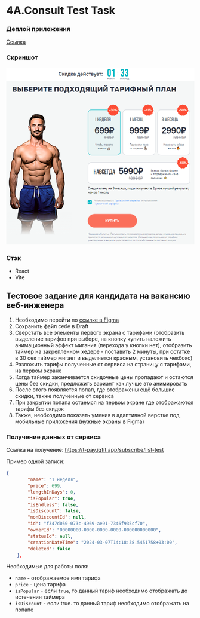 # 4A.Consult Test Task

### Деплой приложения
[Ссылка](https://ivan-gav.github.io/4a-consulting-test/)

### Скриншот

![alt text](image.png)

### Стэк
- React
- Vite

## Тестовое задание для кандидата на вакансию веб-инженера

1. Необходимо перейти по [ссылке в Figma](https://www.figma.com/file/9XgWK3p8hV7kGaeNbVqnpm/%D0%B4%D0%BB%D1%8F-%D0%B2%D0%B5%D1%80%D1%81%D1%82%D0%BA%D0%B8?type=design&node-id=0%3A1&mode=design&t=h09Rzn4ocBcWUV0t-1)
2. Сохранить файл себе в Draft
3. Сверстать все элементы первого экрана с тарифами (отобразить выделение тарифов при выборе, на кнопку купить наложить анимационный эффект мигания (перехода у кнопки нет), отобразить таймер на закрепленном хедере - поставить 2 минуты, при остатке в 30 сек таймер мигает и выделяется красным, установить чекбокс) 
4. Разложить тарифы полученные от сервиса на страницу с тарифами, на первом экране
5. Когда таймер заканчивается скидочные цены пропадают и остаются цены без скидки, предложить вариант как лучше это анимировать
6. После этого появляется попап, где отображены ещё большие скидки, также полученные от сервиса
7. При закрытии попапа остаемся на первом экране где отображаются тарифы без скидок
8. Также, необходимо показать умения в адаптивной верстке под мобильные приложения (нужные экраны в Figma)

### Получение данных от сервиса
Ссылка на получение: 
https://t-pay.iqfit.app/subscribe/list-test

Пример одной записи:
```json
{
        "name": "1 неделя",
        "price": 699,
        "lengthInDays": 0,
        "isPopular": true,
        "isEndless": false,
        "isDiscount": false,
        "nonDiscountId": null,
        "id": "f347d050-073c-4969-ae91-7346f935cf70",
        "ownerId": "00000000-0000-0000-0000-000000000000",
        "statusId": null,
        "creationDateTime": "2024-03-07T14:18:38.5451758+03:00",
        "deleted": false
    },

```

Необходимые для работы поля:
- `name` - отображаемое имя тарифа
- `price` - цена тарифа
- `isPopular` - если `true`, то данный тариф необходимо отображать до истечения таймера
- `isDiscount` - если true. то данный тариф необходимо отображать на попапе

